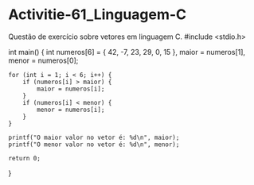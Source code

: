 # Activitie-61_Linguagem-C
Questão de exercício sobre vetores em linguagem C.
 #include <stdio.h>

int main() {
    int numeros[6] = { 42, -7, 23, 29, 0, 15 }, maior = numeros[1], menor = numeros[0];

    for (int i = 1; i < 6; i++) {
        if (numeros[i] > maior) {
            maior = numeros[i];
        }
        if (numeros[i] < menor) {
            menor = numeros[i];
        }
    }

    printf("O maior valor no vetor é: %d\n", maior);
    printf("O menor valor no vetor é: %d\n", menor);

    return 0;
}
